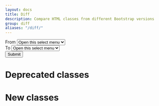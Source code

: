 ```yaml
---
layout: docs
title: Diff
description: Compare HTML classes from different Bootstrap versions
group: diff
aliases: "/diff/"
---
```


<script type="module">
  // TODO: Use https://gohugo.io/functions/safejs/

  const file = await fetch('/docs/5.3/assets/json/diffs/bootstrap-from-4.6.2-to-5.3.0.diff.json');
  const text = await file.text();
  
  function getElements(divId, dataArray) {
    const listContainer = document.getElementById(divId);
    const listElement = document.createElement('ul');
    for (const item of dataArray) {
      const listItem = document.createElement('li');
      listItem.textContent = item;
      listElement.appendChild(listItem);
    }
    listContainer.appendChild(listElement);
  }

  getElements('removedElements', JSON.parse(text).removed);
  getElements('addedElements', JSON.parse(text).added);
</script>

<form>
  <div class="mb-3">
    <label for="fromVersions" class="form-label">From</label>
    <select class="form-select" aria-label="Default select example" id="fromVersions">
      <option selected>Open this select menu</option>
      <option value="1">v4.6.2</option>
      <option value="2">v5.0.0</option>
      <option value="3">v5.1.3</option>
    </select>
  </div>
  <div class="mb-3">
    <label for="toVersions" class="form-label">To</label>
    <select class="form-select" aria-label="Default select example" id="toVersions">
      <option selected>Open this select menu</option>
      <option value="2">v5.0.0</option>
      <option value="3">v5.1.3</option>
      <option value="3">v5.1.3</option>
    </select>
  </div>
  <button type="submit" class="btn btn-primary">Submit</button>
</form>

# Deprecated classes

<div id="removedElements">
</div>

# New classes

<div id="addedElements">
</div>
